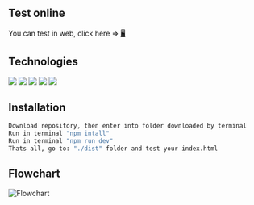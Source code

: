 ## Test online
You can test in web, click here =>  [🖥](https://angaven.github.io/largger_string_exercise/)

## Technologies
<img src="https://img.shields.io/badge/HTML5-E34F26?style=for-the-badge&logo=html5&logoColor=white" />
<img src="https://img.shields.io/badge/CSS3-1572B6?style=for-the-badge&logo=css3&logoColor=white" />
<img src="https://img.shields.io/badge/JavaScript-323330?style=for-the-badge&logo=javascript&logoColor=F7DF1E" />
<img src="https://img.shields.io/badge/npm-CB3837?style=for-the-badge&logo=npm&logoColor=white"/>
<img src="https://img.shields.io/badge/Webpack-8DD6F9?style=for-the-badge&logo=Webpack&logoColor=white" />

## Installation
```sh
Download repository, then enter into folder downloaded by terminal
Run in terminal "npm intall"
Run in terminal "npm run dev"
Thats all, go to: "./dist" folder and test your index.html
```
## Flowchart

![Flowchart](https://raw.githubusercontent.com/AngAven/platzi-master-CadenaMasLarga/main/public/assets/img/diagram_platzi_master_project_largger_string_october.jpeg "Flowchart")

